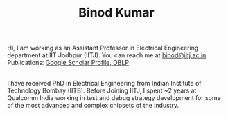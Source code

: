 <HTML>
  
  <header class="page-header"  
        role="banner">
      <h1 class="project-name">Binod Kumar</h1>
</header>
  
Hi, I  am working as an Assistant Professor in Electrical Engineering department at IIT  Jodhpur (IITJ). You can reach me at binod@iitj.ac.in
  <br>
  Publications: <a href="https://scholar.google.co.in/citations?user=FtNL2bwAAAAJ&hl=en">Google  Scholar Profile, <a href="https://dblp.uni-trier.de/pid/122/2136-1.html">DBLP</a>
  
<br>
I have received PhD in Electrical Engineering from Indian Institute of Technology Bombay (IITB). Before Joining IITJ, I spent ~2 years at Qualcomm India working in test and debug strategy development for some of the most advanced and complex chipsets of the industry.
